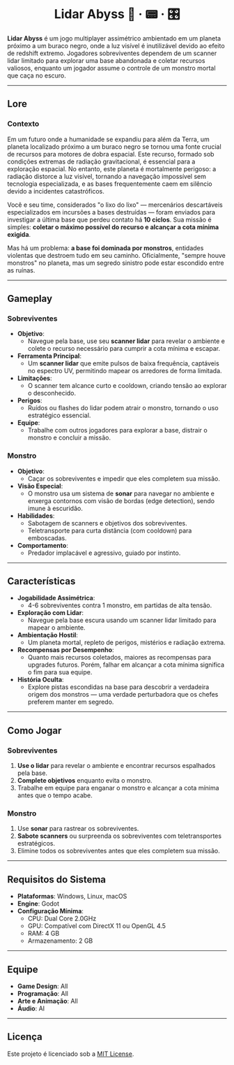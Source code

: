 <h1 align="center">Lidar Abyss 📡 · 📟 · 🎛️ </h1>

**Lidar Abyss** é um jogo multiplayer assimétrico ambientado em um planeta próximo a um buraco negro, onde a luz visível é inutilizável devido ao efeito de redshift extremo. Jogadores sobreviventes dependem de um scanner lidar limitado para explorar uma base abandonada e coletar recursos valiosos, enquanto um jogador assume o controle de um monstro mortal que caça no escuro.

---

## **Lore**

### **Contexto**
Em um futuro onde a humanidade se expandiu para além da Terra, um planeta localizado próximo a um buraco negro se tornou uma fonte crucial de recursos para motores de dobra espacial. Este recurso, formado sob condições extremas de radiação gravitacional, é essencial para a exploração espacial. No entanto, este planeta é mortalmente perigoso: a radiação distorce a luz visível, tornando a navegação impossível sem tecnologia especializada, e as bases frequentemente caem em silêncio devido a incidentes catastróficos.

Você e seu time, considerados "o lixo do lixo" — mercenários descartáveis especializados em incursões a bases destruídas — foram enviados para investigar a última base que perdeu contato há **10 ciclos**. Sua missão é simples: **coletar o máximo possível do recurso e alcançar a cota mínima exigida**. 

Mas há um problema: **a base foi dominada por monstros**, entidades violentas que destroem tudo em seu caminho. Oficialmente, "sempre houve monstros" no planeta, mas um segredo sinistro pode estar escondido entre as ruínas.

---

## **Gameplay**

### **Sobreviventes**
- **Objetivo**: 
  - Navegue pela base, use seu **scanner lidar** para revelar o ambiente e colete o recurso necessário para cumprir a cota mínima e escapar.
- **Ferramenta Principal**:
  - Um **scanner lidar** que emite pulsos de baixa frequência, captáveis no espectro UV, permitindo mapear os arredores de forma limitada.
- **Limitações**:
  - O scanner tem alcance curto e cooldown, criando tensão ao explorar o desconhecido.
- **Perigos**:
  - Ruídos ou flashes do lidar podem atrair o monstro, tornando o uso estratégico essencial.
- **Equipe**:
  - Trabalhe com outros jogadores para explorar a base, distrair o monstro e concluir a missão.

### **Monstro**
- **Objetivo**: 
  - Caçar os sobreviventes e impedir que eles completem sua missão.
- **Visão Especial**: 
  - O monstro usa um sistema de **sonar** para navegar no ambiente e enxerga contornos com visão de bordas (edge detection), sendo imune à escuridão.
- **Habilidades**:
  - Sabotagem de scanners e objetivos dos sobreviventes.
  - Teletransporte para curta distância (com cooldown) para emboscadas.
- **Comportamento**:
  - Predador implacável e agressivo, guiado por instinto.

---

## **Características**

- **Jogabilidade Assimétrica**:
  - 4-6 sobreviventes contra 1 monstro, em partidas de alta tensão.
- **Exploração com Lidar**:
  - Navegue pela base escura usando um scanner lidar limitado para mapear o ambiente.
- **Ambientação Hostil**:
  - Um planeta mortal, repleto de perigos, mistérios e radiação extrema.
- **Recompensas por Desempenho**:
  - Quanto mais recursos coletados, maiores as recompensas para upgrades futuros. Porém, falhar em alcançar a cota mínima significa o fim para sua equipe.
- **História Oculta**:
  - Explore pistas escondidas na base para descobrir a verdadeira origem dos monstros — uma verdade perturbadora que os chefes preferem manter em segredo.

---

## **Como Jogar**

### **Sobreviventes**
1. **Use o lidar** para revelar o ambiente e encontrar recursos espalhados pela base.
2. **Complete objetivos** enquanto evita o monstro.
3. Trabalhe em equipe para enganar o monstro e alcançar a cota mínima antes que o tempo acabe.

### **Monstro**
1. Use **sonar** para rastrear os sobreviventes.
2. **Sabote scanners** ou surpreenda os sobreviventes com teletransportes estratégicos.
3. Elimine todos os sobreviventes antes que eles completem sua missão.

---

## **Requisitos do Sistema**

- **Plataformas**: Windows, Linux, macOS
- **Engine**: Godot
- **Configuração Mínima**:
  - CPU: Dual Core 2.0GHz
  - GPU: Compatível com DirectX 11 ou OpenGL 4.5
  - RAM: 4 GB
  - Armazenamento: 2 GB

---

## **Equipe**

- **Game Design**: All
- **Programação**: All
- **Arte e Animação**: All
- **Áudio**: AI

---

## **Licença**

Este projeto é licenciado sob a [MIT License](LICENSE).
